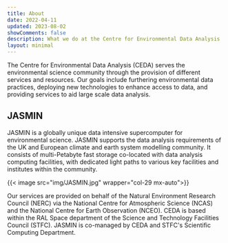 ```yaml
---
title: About
date: 2022-04-11
updated: 2023-08-02
showComments: false
description: What we do at the Centre for Environmental Data Analysis  
layout: minimal
---
```

<!--     
<div class="card mb-3">
  <h3 class="card-header">About us</h3>
Here is where i can start to talk about the big stuff

</div> 
-->
The Centre for Environmental Data Analysis (CEDA) serves the environmental science community through the provision of different services and resources. Our goals include furthering environmental data practices, deploying new technologies to enhance access to data, and providing services to aid large scale data analysis.
    

## JASMIN
JASMIN is a globally unique data intensive supercomputer for environmental science. JASMIN supports the data analysis requirements of the UK and European climate and earth system modelling community. It consists of multi-Petabyte fast storage co-located with data analysis computing facilities, with dedicated light paths to various key facilities and institutes within the community.

{{< image src="img/JASMIN.jpg" wrapper="col-29 mx-auto">}}





Our services are provided on behalf of the Natural Environment Research Council (NERC) via the National Centre for Atmospheric Science (NCAS) and the National Centre for Earth Observation (NCEO). CEDA is based within the RAL Space department of the Science and Technology Facilities Council (STFC). JASMIN is co-managed by CEDA and STFC's Scientific Computing Department.  